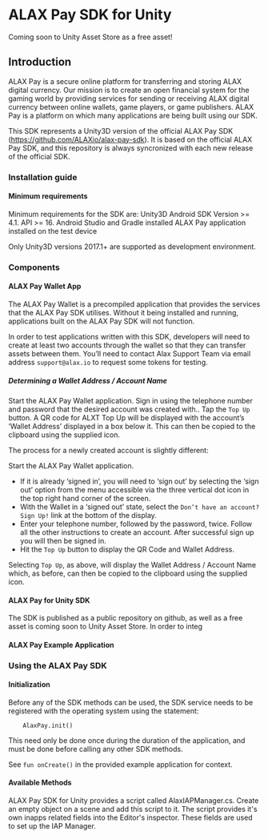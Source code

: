 # ALAX Pay SDK for Unity #

Coming soon to Unity Asset Store as a free asset!

## Introduction ##

ALAX Pay is a secure online platform for transferring and storing ALAX digital currency. Our mission is to create an open financial system for the gaming world by providing services for sending or receiving ALAX digital currency between online wallets, game players, or game publishers. ALAX Pay is a platform on which many applications are being built using our SDK.

This SDK represents a Unity3D version of the official ALAX Pay SDK (https://github.com/ALAXio/alax-pay-sdk). It is based on the official ALAX Pay SDK, and this repository is always syncronized with each new release of the official SDK.

### Installation guide ###
#### Minimum requirements ####
Minimum requirements for the SDK are:
Unity3D 
Android SDK Version >= 4.1.
API >= 16.
Android Studio and Gradle installed
ALAX Pay application installed on the test device

Only Unity3D versions 2017.1+ are supported as development environment.



### Components ###

#### ALAX Pay Wallet App ####
The ALAX Pay Wallet is a precompiled application that provides the services that the ALAX Pay SDK utilises. Without it being installed and running, applications built on the ALAX Pay SDK will not function.

In order to test applications written with this SDK, developers will need to create at least two accounts through the wallet so that they can transfer assets between them. You’ll need to contact Alax Support Team via email address `support@alax.io` to request some tokens for testing.

##### Determining a Wallet Address / Account Name #####

Start the ALAX Pay Wallet application.
Sign in using the  telephone number and password that the desired account was created with..
Tap the `Top Up` button. A QR code for ALXT Top Up will be displayed with the account’s ‘Wallet Address’ displayed in a box below it. This can then be copied to the clipboard using the supplied icon.

The process for a newly created account is slightly different:

Start the ALAX Pay Wallet application.
* If it is already ‘signed in’, you will need to ‘sign out’ by selecting the ‘sign out’ option from the menu accessible via the three vertical dot icon in the top right hand corner of the screen.
* With the Wallet in a ‘signed out’ state, select the `Don’t have an account? Sign Up!` link at the bottom of the display.
* Enter your telephone number, followed by the password, twice. Follow all the other instructions to create an account. After successful sign up you will then be signed in.
* Hit the `Top Up` button to display the QR Code and Wallet Address.

Selecting `Top Up`, as above, will display the Wallet Address / Account Name which, as before, can then be copied to the clipboard using the supplied icon.

#### ALAX Pay for Unity SDK ####
The SDK is published as a public repository on github, as well as a free asset is coming soon to Unity Asset Store. In order to integ

#### ALAX Pay Example Application ####


### Using the ALAX Pay SDK ###

#### Initialization ####
Before any of the SDK methods can be used, the SDK service needs to be registered with the operating system using the statement:
```
	AlaxPay.init()
```

This need only be done once during the duration of the application, and must be done before calling any other SDK methods.

See `fun onCreate()` in the provided example application for context.

#### Available Methods ####
ALAX Pay SDK for Unity provides a script called AlaxIAPManager.cs. Create an empty object on a scene and add this script to it. The script provides it's own inapps related fields into the Editor's inspector. These fields are used to set up the IAP Manager.   
